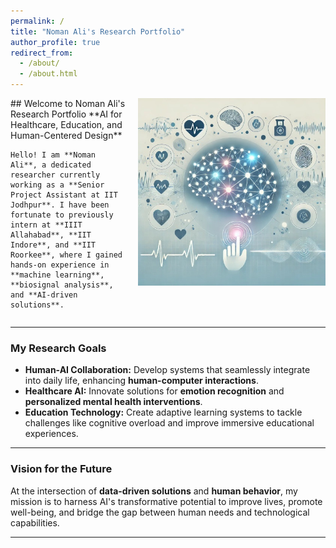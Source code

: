 ```yaml
---
permalink: /
title: "Noman Ali's Research Portfolio"
author_profile: true
redirect_from: 
  - /about/
  - /about.html
---
```


<div style="display: flex; align-items: flex-start; justify-content: space-between;">
  <div>
    ## Welcome to Noman Ali's Research Portfolio
    **AI for Healthcare, Education, and Human-Centered Design**

    Hello! I am **Noman Ali**, a dedicated researcher currently working as a **Senior Project Assistant at IIT Jodhpur**. I have been fortunate to previously intern at **IIIT Allahabad**, **IIT Indore**, and **IIT Roorkee**, where I gained hands-on experience in **machine learning**, **biosignal analysis**, and **AI-driven solutions**.
  </div>
  <img src="https://github.com/nomanali1424/About/blob/master/images/HCI_HI.jpeg" alt="Health Informatics and HCI" style="width: 300px; margin-left: 20px;" />
</div>

---

### My Research Goals

- **Human-AI Collaboration:** Develop systems that seamlessly integrate into daily life, enhancing **human-computer interactions**.
- **Healthcare AI:** Innovate solutions for **emotion recognition** and **personalized mental health interventions**.
- **Education Technology:** Create adaptive learning systems to tackle challenges like cognitive overload and improve immersive educational experiences.

---

### Vision for the Future

At the intersection of **data-driven solutions** and **human behavior**, my mission is to harness AI's transformative potential to improve lives, promote well-being, and bridge the gap between human needs and technological capabilities.

---










